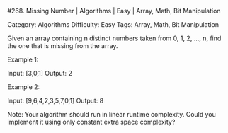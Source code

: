 #268. Missing Number | Algorithms | Easy | Array, Math, Bit Manipulation

Category: Algorithms
Difficulty: Easy
Tags: Array, Math, Bit Manipulation

Given an array containing n distinct numbers taken from 0, 1, 2, ..., n, find the one that is missing from the array.

Example 1:


Input: [3,0,1]
Output: 2


Example 2:


Input: [9,6,4,2,3,5,7,0,1]
Output: 8


Note:
Your algorithm should run in linear runtime complexity. Could you implement it using only constant extra space complexity?
